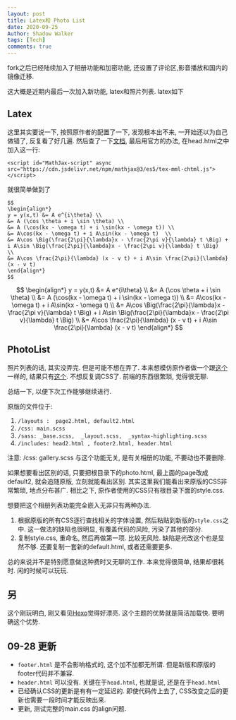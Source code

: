 ```yaml
---
layout: post
title: Latex和 Photo List
date: 2020-09-25
Author: Shadow Walker
tags: [Tech]
comments: true
---
```


fork之后已经陆续加入了相册功能和加密功能, 还设置了评论区,影音播放和国内的镜像迁移. 

这大概是近期内最后一次加入新功能, latex和照片列表.   latex如下

## Latex

这里其实要说一下, 按照原作者的配置了一下, 发现根本出不来, 一开始还以为自己做错了, 反复看了好几遍.  然后查了一下[文档](https://github.com/mathjax/MathJax), 最后用官方的办法, 在head.html之中加入这一行:

```
<script id="MathJax-script" async src="https://cdn.jsdelivr.net/npm/mathjax@3/es5/tex-mml-chtml.js"></script> 
```
就很简单做到了


```
$$
\begin{align*}
y = y(x,t) &= A e^{i\theta} \\
&= A (\cos \theta + i \sin \theta) \\
&= A (\cos(kx - \omega t) + i \sin(kx - \omega t)) \\
&= A\cos(kx - \omega t) + i A\sin(kx - \omega t)  \\
&= A\cos \Big(\frac{2\pi}{\lambda}x - \frac{2\pi v}{\lambda} t \Big) + i A\sin \Big(\frac{2\pi}{\lambda}x - \frac{2\pi v}{\lambda} t \Big)  \\
&= A\cos \frac{2\pi}{\lambda} (x - v t) + i A\sin \frac{2\pi}{\lambda} (x - v t)
\end{align*}
$$

```

<!-- more -->

$$
\begin{align*}
y = y(x,t) &= A e^{i\theta} \\
&= A (\cos \theta + i \sin \theta) \\
&= A (\cos(kx - \omega t) + i \sin(kx - \omega t)) \\
&= A\cos(kx - \omega t) + i A\sin(kx - \omega t)  \\
&= A\cos \Big(\frac{2\pi}{\lambda}x - \frac{2\pi v}{\lambda} t \Big) + i A\sin \Big(\frac{2\pi}{\lambda}x - \frac{2\pi v}{\lambda} t \Big)  \\
&= A\cos \frac{2\pi}{\lambda} (x - v t) + i A\sin \frac{2\pi}{\lambda} (x - v t)
\end{align*}
$$


## PhotoList

照片列表的话, 其实没弄完. 但是可能不想在弄了.  本来想模仿原作者做一个跟[这个](https://opieters.github.io/jekyll-image-gallery-example/photography/)一样的, 结果只有[这个](https://easonback26.github.io/ShadowArchive/photo/).  不想反复调CSS了. 前端的东西很繁琐, 觉得很无聊. 

总结一下, 以便下次工作能够继续进行. 

原版的文件位于: 

1. `/layouts :  page2.html, default2.html`
2. `/css: main.scss`
3. `/sass: _base.scss,  _layout.scss,  _syntax-highlighting.scss`
4. `/includes: head2.html , footer2.html, header.html`

注意: /css: gallery.scss 与这个功能无关, 是有关相册的功能, 不要动也不要删除. 

如果想要看出区别的话, 只要把根目录下的photo.html, 最上面的page改成default2, 就会追随原版, 立刻就能看出区别. 
其实这里我们能看出来原版的CSS非常繁琐, 地点分布甚广.  相比之下, 原作者使用的CSS只有根目录下面的style.css. 

想要把这个相册列表功能完全嵌入无非只有两种办法. 

1. 根据原版的所有CSS逐行查找相关的字体设置, 然后粘贴到新版的`style.css`之中. 这一做法的缺陷也很明显, 有覆盖代码的风险, 污染了其他的部分. 
2. 复制style.css, 重命名, 然后再做第一项. 比较无风险. 缺陷是光改这个也是显然不够. 还要复制一套新的default.html, 或者还需要更多. 

总的来说并不是特别愿意做这种费时又无聊的工作. 本来觉得很简单, 结果却很耗时.  闲的时候可以玩玩. 

## 另

这个刚玩明白, 刚又看见[Hexo](https://www.npmjs.com/package/ayer?activeTab=readme)觉得好漂亮. 这个主题的优势就是简洁加载快. 要明确这个优势. 


## 09-28 更新

- `footer.html` 是不会影响格式的, 这个加不加都无所谓. 但是新版和原版的footer代码并不兼容. 
- `header.html` 可以没有. 关键在于`head.html`, 也就是说, 还是在于`head.html` 
- 已经确认CSS的更新是有有一定延迟的. 即使代码传上去了, CSS改变之后的更新也需要一段时间才能反映出来. 
- 更新,  测试完整的main.css 的align问题. 


